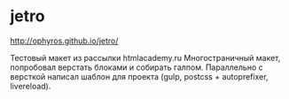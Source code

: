 # jetro

http://ophyros.github.io/jetro/

Тестовый макет из рассылки htmlacademy.ru
Многостраничный макет, попробовал верстать блоками и собирать галпом.
Параллельно с версткой написал шаблон для проекта (gulp, postcss + autoprefixer, livereload).
